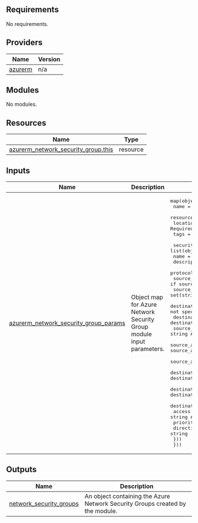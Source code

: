 <!-- BEGIN_TF_DOCS -->
<!-- markdown-table-prettify-ignore-start -->
## Requirements

No requirements.

## Providers

| Name | Version |
|------|---------|
| <a name="provider_azurerm"></a> [azurerm](#provider\_azurerm) | n/a |

## Modules

No modules.

## Resources

| Name | Type |
|------|------|
| [azurerm_network_security_group.this](https://registry.terraform.io/providers/hashicorp/azurerm/latest/docs/resources/network_security_group) | resource |

## Inputs

| Name | Description | Type | Default | Required |
|------|-------------|------|---------|:--------:|
| <a name="input_azurerm_network_security_group_params"></a> [azurerm\_network\_security\_group\_params](#input\_azurerm\_network\_security\_group\_params) | Object map for Azure Network Security Group module input parameters. | <pre>map(object({<br>    name                = string # Required<br>    resource_group_name = string # Required<br>    location            = string # Required<br>    tags                = map(string)<br><br>    security_rule = list(object({<br>      name                                       = string # Required<br>      description                                = string<br>      protocol                                   = string      # Required<br>      source_port_range                          = string      # Required if source_port_ranges is not specified.<br>      source_port_ranges                         = set(string) # Required if source_port_range is not specified.<br>      destination_port_range                     = string      # Required if destination_port_ranges is not specified.<br>      destination_port_ranges                    = set(string) # Required if destination_port_range is not specified.<br>      source_address_prefix                      = string      # Required if source_address_prefixes is not specified.<br>      source_address_prefixes                    = set(string) # Required if source_address_prefix is not specified.<br>      source_application_security_group_ids      = set(string)<br>      destination_address_prefix                 = string      # Required if destination_address_prefixes is not specified.<br>      destination_address_prefixes               = set(string) # Required if destination_address_prefix is not specified.<br>      destination_application_security_group_ids = set(string)<br>      access                                     = string # Required<br>      priority                                   = number # Required<br>      direction                                  = string<br>    }))<br>  }))</pre> | n/a | yes |

## Outputs

| Name | Description |
|------|-------------|
| <a name="output_network_security_groups"></a> [network\_security\_groups](#output\_network\_security\_groups) | An object containing the Azure Network Security Groups created by the module. |
<!-- markdown-table-prettify-ignore-end -->

<!-- END_TF_DOCS -->